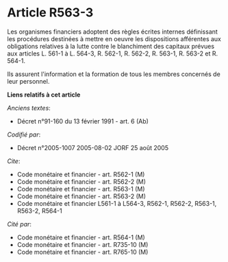 # Article R563-3

Les organismes financiers adoptent des règles écrites internes définissant les procédures destinées à mettre en oeuvre les
dispositions afférentes aux obligations relatives à la lutte contre le blanchiment des capitaux prévues aux articles L. 561-1
à L. 564-3, R. 562-1, R. 562-2, R. 563-1, R. 563-2 et R. 564-1.

Ils assurent l'information et la formation de tous les membres concernés de leur personnel.

**Liens relatifs à cet article**

_Anciens textes_:

  - Décret n°91-160 du 13 février 1991 - art. 6 (Ab)

_Codifié par_:

  - Décret n°2005-1007 2005-08-02 JORF 25 août 2005

_Cite_:

  - Code monétaire et financier - art. R562-1 (M)
  - Code monétaire et financier - art. R562-2 (M)
  - Code monétaire et financier - art. R563-1 (M)
  - Code monétaire et financier - art. R563-2 (M)
  - Code monétaire et financier L561-1 à L564-3, R562-1, R562-2, R563-1, R563-2, R564-1

_Cité par_:

  - Code monétaire et financier - art. R564-1 (M)
  - Code monétaire et financier - art. R735-10 (M)
  - Code monétaire et financier - art. R765-10 (M)
